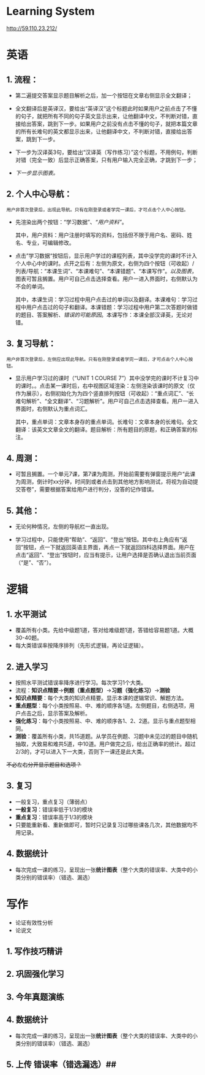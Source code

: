 # Learning System #

http://59.110.23.212/

##  ##

# 英语 #

## 1. 流程： ##

- 	第二遍提交答案显示题目解析之后，加一个按钮在文章右侧显示全文翻译；

- 	全文翻译后是英译汉，要给出“英译汉”这个标题此时如果用户之前点击了不懂的句子，就把所有不同的句子英文显示出来，让他翻译中文，不判断对错，直接给出答案，跳到下一步。如果用户之前没有点击不懂的句子，就把本篇文章的所有长难句的英文都显示出来，让他翻译中文，不判断对错，直接给出答案，跳到下一步。

- 	下一步为汉译英3句，要给出“汉译英（写作练习）”这个标题，不用例句，判断对错（完全一致）后显示正确答案，只有用户输入完全正确，才跳到下一步；

- 	*下一步显示图表。*


## 2. 个人中心导航： ##
	用户非首次登录后，出现此导航。只有在刚登录或者学完一课后，才可点击个人中心按钮。
	
- 先渲染出两个按钮：“学习数据”、*“用户资料”*。

	其中，用户资料：用户注册时填写的资料，包括但不限于用户名、密码、姓名、专业，可编辑修改。

- 点击”学习数据“按钮后，显示用户学过的课程列表，其中没学完的课时不计入个人中心中的课时。点开之后有：左侧为原文，右侧为四个按钮（可收起）/列表/导航：“本课生词”、“本课难句”、“本课错题”、“本课写作”。*以及图表*，图表可暂且搁置。用户可自己点击选择查看。用户一进入界面时，右侧默认为不会的单词。

	其中，本课生词：学习过程中用户点击过的单词以及翻译。本课难句：学习过程中用户点击过的句子和翻译。本课错题：学习过程中用户第二次答题时做错的题目、答案解析、*错误的可能原因*。本课写作：本课全部汉译英，无论对错。
	


## 3. 复习导航： ##
	用户非首次登录后，左侧应出现此导航。只有在刚登录或者学完一课后，才可点击个人中心按钮。
	
- 显示用户学习过的课时（“UNIT 1 COURSE 7”）其中没学完的课时不计复习中的课时。。点击某一课时后，右中视图区域渲染：左侧渲染该课时的原文（仅作为展示），右侧初始化为为四个竖直排列按钮（可收起）：“重点词汇”、“长难句解析”、“全文翻译”、“习题解析”。用户可自己点击选择查看。用户一进入界面时，右侧默认为重点词汇。

	其中，重点单词：文章本身存的重点单词。长难句：文章本身的长难句。全文翻译：该英文文章全文的翻译。题目解析：所有题目的原题，和正确答案的标注。


## 4. 周测： ##
	
- 可暂且搁置。一个单元7课，第7课为周测，开始前需要有弹窗提示用户“此课为周测，倒计时xx分钟，时间到或者点击到其他地方影响测试，将视为自动提交答卷”，需要根据答案给用户进行判分，没答的记作错误。


## 5. 其他： ##

- 无论何种情况，左侧的导航栏一直出现。

- 学习过程中，只能使用“帮助”、“返回”、“登出”按钮。其中右上角应有“返回”按钮，点一下就返回英语主界面，再点一下就返回四科选择界面。用户在点击“返回”、“登出”按钮时，应当有提示，让用户选择是否确认退出当前页面（“是”、“否”）。


# 逻辑 #

## 1. 水平测试 ##

- 覆盖所有小类。先给中级题1道，答对给难级题1道，答错给容易题1道。大概30-40题。
- 每大类错误率按降序排列（先形式逻辑，再论证逻辑）。

## 2. 进入学习 ##

- 按照水平测试错误率降序进行学习。每次学习1个大类。
- 流程：**知识点精要**→**例题（重点题型）**→**习题（强化练习）**→**测验**
- **知识点精要**：每个大类的知识点精要。显示本课的逻辑常识、解题方法。
- **重点题型**：每个小类按照易、中、难的顺序各1道。左侧题目，右侧选项，用户点击之后，显示答案及解析。
- **强化练习**：每个小类按照易、中、难的顺序各1、2、2道。显示与重点题型相同。
- **测验**：覆盖所有小类，共15道题。从学员在例题、习题中未见过的题目中随机抽取，大致易和难共5道，中10道。用户做完之后，给出正确率的统计。超过2/3的，才可以进入下一大类，否则下一课还是此大类。

~~不必左右分开显示题目和选项？~~

## 3. 复习 ##

- 一般复习，重点复习（薄弱点）
- **一般复习**：错误率低于1/3的模块
- **重点复习**：错误率高于1/3的模块
- 只要能重新看、重新做即可，暂时只记录复习过哪些课各几次，其他数据均不用记录。

## 4. 数据统计 ##

- 每次完成一课的练习，呈现出一张**统计图表**（整个大类的错误率、大类中的小类分别的错误率）（错选、漏选）

# 写作 #

- 论证有效性分析
- 论说文

## 1. 写作技巧精讲 ##

## 2. 巩固强化学习 ##

## 3. 今年真题演练 ##

## 4. 数据统计 ##

- 每次完成一课的练习，呈现出一张**统计图表**（整个大类的错误率、大类中的小类分别的错误率）（错选、漏选）

## 5. 上传 错误率（错选漏选）##
